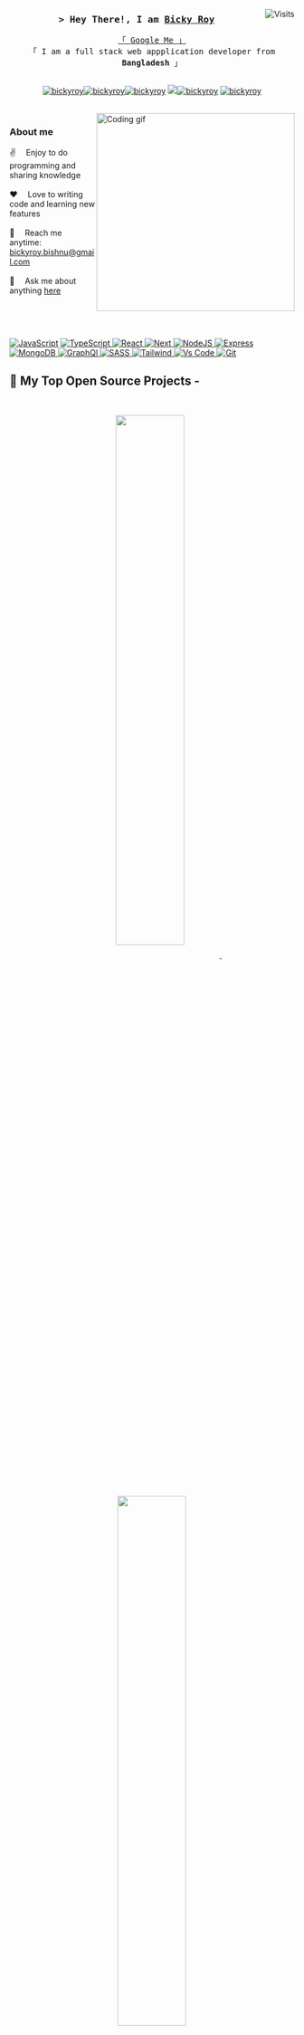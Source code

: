 <!--
<h2 align="center">
  Welcome to Bicky Roy's World!
  <img src="https://media.giphy.com/media/hvRJCLFzcasrR4ia7z/giphy.gif" width="28">
</h2>
-->

<!-- Typing SVG by DenverCoder1 - https://github.com/DenverCoder1/readme-typing-svg -->
<a href="https://gpvc.arturio.dev/bickyroy"><img src="https://gpvc.arturio.dev/bickyroy" align="right" alt="Visits"></a>
<!--
[![wakatime](https://wakatime.com/badge/user/eebb3dd8-d9b2-40de-9b88-6fd6cac99dbc.svg)](https://wakatime.com/@eebb3dd8-d9b2-40de-9b88-6fd6cac99dbc)
-->
<!-- Intro  -->
<h3 align="center">
        <samp>&gt; Hey There!, I am
                <b><a target="_blank" href="https://bickyroy.com">Bicky Roy</a></b>
        </samp>
</h3>
<p align="center">
        <!-- Organisation  -->
        <samp>
          <a href="https://www.google.com/search?q=Bicky+Roy">「 Google Me 」</a>
                <br>
                「 I am a full stack web appplication developer from <b>Bangladesh</b> 」
                <br>
                <br>
        </samp>
   </p>

<!-- Details Section-->
<p align="center">
  <a href="https://bickyroy.com" target="blank"><img src="https://img.shields.io/badge/Website-DC143C?style=for-the-badge&logo=medium&logoColor=white" alt="bickyroy" /></a><a href="https://linkedin.com/in/bickyroy" target="_blank"><img src="https://img.shields.io/badge/LinkedIn-0077B5?style=for-the-badge&logo=linkedin&logoColor=white" alt="bickyroy"/></a><a href="https://dev.to/bickyroy" target="_blank"><img src="https://img.shields.io/badge/dev.to-0A0A0A?style=for-the-badge&logo=dev.to&logoColor=white" alt="bickyroy" /></a> <a href="https://twitter.com/bickyroy" target="_blank"><img src="https://img.shields.io/badge/Twitter-1DA1F2?style=for-the-badge&logo=twitter&logoColor=white" /></a><a href="https://instagram.com/bickyroy" target="_blank"><img src="https://img.shields.io/badge/Instagram-fe4164?style=for-the-badge&logo=instagram&logoColor=white" alt="bickyroy" /></a> 
    <a href="https://facebook.com/bickyroy" target="_blank"><img src="https://img.shields.io/badge/Facebook-20BEFF?&style=for-the-badge&logo=facebook&logoColor=white" alt="bickyroy"  /></a> 
    </p>
    <br />
    <!-- Programmer Gif Image -->
<img align="right" width="350" src="/assets/programming.gif" alt="Coding gif" />

### About me

✌️ &emsp;Enjoy to do programming and sharing knowledge <br/><br/>
❤️ &emsp;Love to writing code and learning new features<br/><br/>
📧 &emsp;Reach me anytime: bickyroy.bishnu@gmail.com<br/><br/>
💬 &emsp;Ask me about anything [here](https://github.com/bickyroy/bickyroy/issues)

<p><br></p>
    <br>
    
   <!-- Code logo -->
   <a href="https://github.com/bickyroy?tab=repositories" target="_blank"><img alt="JavaScript" src="https://img.shields.io/badge/-Javascript-F0DB4F?style=for-the-badge&labelColor=black&logo=javascript&logoColor=F0DB4F"></a>
        <!-- HTML -->
        <a href="https://github.com/bickyroy?tab=repositories" target="_blank"><img alt="TypeScript"
                        src="https://img.shields.io/badge/-Typescript-007acc?style=for-the-badge&labelColor=black&logo=typescript&logoColor=007acc">
        </a>
        <!-- CSS  -->
        <a href="https://github.com/bickyroy?tab=repositories" target="_blank"><img alt="React"
                        src="https://img.shields.io/badge/-React-61DBFB?style=for-the-badge&labelColor=black&logo=react&logoColor=61DBFB">
        </a>
        <!-- JavaScript -->
        <a href="https://github.com/bickyroy?tab=repositories" target="_blank"><img alt="Next"
                        src="https://img.shields.io/badge/next.js-000000?style=for-the-badge&logo=nextdotjs&logoColor=white">
        </a>
        <!-- Python -->
        <a href="https://github.com/bickyroy?tab=repositories" target="_blank"><img alt="NodeJS"
                        src="https://img.shields.io/badge/-Nodejs-3C873A?style=for-the-badge&labelColor=black&logo=node.js&logoColor=3C873A">
        </a>
        <!-- C++ -->
        <a href="https://github.com/bickyroy?tab=repositories" target="_blank"><img alt="Express"
                        src="https://img.shields.io/badge/Express.js-000000?style=for-the-badge&logo=express&logoColor=white">
        </a>
        <!-- Arduino -->
        <a href="https://github.com/bickyroy?tab=repositories" target="_blank"><img alt="MongoDB"
                        src="https://img.shields.io/badge/MongoDB-4EA94B?style=for-the-badge&logo=mongodb&logoColor=white">
        </a>
        <a href="https://github.com/bickyroy?tab=repositories" target="_blank"><img alt="GraphQl"
                        src="https://img.shields.io/badge/-GraphQl-e535ab?style=for-the-badge&labelColor=black&logo=node.js&logoColor=e535ab">
        </a>
        <!-- Arduino -->
        <a href="https://github.com/bickyroy?tab=repositories" target="_blank"><img alt="SASS"
                        src="https://img.shields.io/badge/Sass-CC6699?style=for-the-badge&logo=sass&logoColor=white">
        </a>
        <a href="https://github.com/bickyroy?tab=repositories" target="_blank"><img alt="Tailwind"
                        src="https://img.shields.io/badge/Tailwind%20CSS-092749?style=for-the-badge&logo=tailwindcss&logoColor=06B6D4&labelColor=000000">
        </a>
        <a href="https://github.com/bickyroy?tab=repositories" target="_blank"><img alt="Vs Code"
                        src="https://img.shields.io/badge/Visual_Studio-0078d7?style=for-the-badge&logo=visual%20studio&logoColor=white">
        </a>
           <a href="https://github.com/bickyroy?tab=repositories" target="_blank"><img alt="Git"
                        src="https://img.shields.io/badge/Git-F05032?style=for-the-badge&logo=git&logoColor=white">
        </a>


<!-- My top Open Sources Projects -->
<!-- _________________________________________________________________________________________________ -->

## 📘 My Top Open Source Projects -

<br/>
<p align="center">
<a href="https://github.com/bickyroy/bickyroy">
<img width='49%' align="center"src="https://github-readme-stats.vercel.app/api/pin/?username=bickyroy&repo=bickyroy&border_color=7F3FBF&bg_color=0D1117&title_color=C9D1D9&text_color=8B949E&icon_color=7F3FBF" />
</a>
<span>&nbsp;</span>
<a href="https://github.com/bickyroy/alfolio">
<img width='49%' align="center"src="https://github-readme-stats.vercel.app/api/pin/?username=bickyroy&repo=alfolio&border_color=7F3FBF&bg_color=0D1117&title_color=C9D1D9&text_color=8B949E&icon_color=7F3FBF" />
</a>
</p>

<p align="center">
<a href="https://github.com/bickyroy/problem-solving">
<img width='49%' align="center"src="https://github-readme-stats.vercel.app/api/pin/?username=bickyroy&repo=problem-solving&border_color=7F3FBF&bg_color=0D1117&title_color=C9D1D9&text_color=8B949E&icon_color=7F3FBF" />
</a>
<span>&nbsp;</span>
<a href="https://github.com/bickyroy/bickyroy.github.io">
<img width='49%' align="center"src="https://github-readme-stats.vercel.app/api/pin/?username=bickyroy&repo=bickyroy.github.io&border_color=7F3FBF&bg_color=0D1117&title_color=C9D1D9&text_color=8B949E&icon_color=7F3FBF" />
</a>
</p>

<p align="left">
  <a href="https://github.com/bickyroy?tab=repositories" target="_blank"><img alt="All Repositories" title="All Repositories" src="https://img.shields.io/badge/-All%20Repos-2962FF?style=for-the-badge&logo=koding&logoColor=white"/></a>
</p>

<br/>

<p align="center">
  <a href="https://github.com/bickyroy">
    <img src="https://github-readme-streak-stats.herokuapp.com/?user=bickyroy&theme=radical&border=7F3FBF&background=0D1117" alt="Saif's GitHub streak"/>
  </a>
</p>

<a> 
    <a href="https://github.com/bickyroy"><img alt="Al Siam's Github Stats" src="https://denvercoder1-github-readme-stats.vercel.app/api?username=bickyroy&show_icons=true&count_private=true&theme=react&border_color=7F3FBF&bg_color=0D1117&title_color=F85D7F&icon_color=F8D866" height="192px" width="49.5%"/></a>
  <a href="https://github.com/bickyroy"><img alt="Al Siam's Top Languages" src="https://denvercoder1-github-readme-stats.vercel.app/api/top-langs/?username=bickyroy&langs_count=8&layout=compact&theme=react&border_color=7F3FBF&bg_color=0D1117&title_color=F85D7F&icon_color=F8D866" height="192px" width="49.5%"/></a>
  <br/>
</a>
<p></p>

[![GitHub activity graph](https://github-readme-activity-graph.cyclic.app/graph?username=bickyroy&bg_color=1F222E&color=f7d747&line=fd428d&point=FFFFFF&hide_border=true)](https://github.com/efadhemon)

